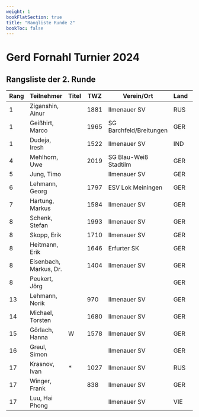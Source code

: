 ```yaml
---
weight: 1
bookFlatSection: true
title: "Rangliste Runde 2"
bookToc: false
---
```


# Gerd Fornahl Turnier 2024

## Rangsliste der 2. Runde


| Rang | Teilnehmer           | Titel | TWZ  | Verein/Ort                | Land | S  | R | V | Punkte | Buchh. | SoBerg |
|------|-----------------------|-------|------|---------------------------|------|----|---|---|--------|--------|--------|
| 1    | Ziganshin, Ainur      |       | 1881 | Ilmenauer SV              | RUS  | 2  | 0 | 0 | 2.0    |  2.0   |  2.00  |
| 1    | Geißhirt, Marco       |       | 1965 | SG Barchfeld/Breitungen   | GER  | 2  | 0 | 0 | 2.0    |  2.0   |  2.00  |
| 1    | Dudeja, Iresh         |       | 1522 | Ilmenauer SV              | IND  | 2  | 0 | 0 | 2.0    |  2.0   |  2.00  |
| 4    | Mehlhorn, Uwe         |       | 2019 | SG Blau-Weiß Stadtilm     | GER  | 2  | 0 | 0 | 2.0    |  1.0   |  1.00  |
| 5    | Jung, Timo            |       |      | Ilmenauer SV              | GER  | 1  | 1 | 0 | 1.5    |  0.5   |  0.25  |
| 6    | Lehmann, Georg        |       | 1797 | ESV Lok Meiningen         | GER  | 1  | 0 | 1 | 1.0    |  3.0   |  1.00  |
| 7    | Hartung, Markus       |       | 1584 | Ilmenauer SV              | GER  | 1  | 0 | 1 | 1.0    |  2.5   |  0.50  |
| 8    | Schenk, Stefan        |       | 1993 | Ilmenauer SV              | GER  | 1  | 0 | 1 | 1.0    |  2.0   |  0.00  |
| 8    | Skopp, Erik           |       | 1710 | Ilmenauer SV              | GER  | 1  | 0 | 1 | 1.0    |  2.0   |  0.00  |
| 8    | Heitmann, Erik        |       | 1646 | Erfurter SK               | GER  | 1  | 0 | 1 | 1.0    |  2.0   |  0.00  |
| 8    | Eisenbach, Markus, Dr.|       | 1404 | Ilmenauer SV              | GER  | 1  | 0 | 1 | 1.0    |  2.0   |  0.00  |
| 8    | Peukert, Jörg         |       |      |                           | GER  | 1  | 0 | 1 | 1.0    |  2.0   |  0.00  |
| 13   | Lehmann, Norik        |       |  970 | Ilmenauer SV              | GER  | 1  | 0 | 1 | 1.0    |  1.0   |  0.00  |
| 14   | Michael, Torsten      |       | 1680 | Ilmenauer SV              | GER  | 0  | 1 | 1 | 0.5    |  2.5   |  0.75  |
| 15   | Görlach, Hanna        | W     | 1578 | Ilmenauer SV              | GER  | 0  | 0 | 2 | 0.0    |  3.5   |  0.00  |
| 16   | Greul, Simon          |       |      | Ilmenauer SV              | GER  | 0  | 0 | 0 | 0.0    |  2.5   |  0.00  |
| 17   | Krasnov, Ivan         | *     | 1027 | Ilmenauer SV              | RUS  | 0  | 0 | 2 | 0.0    |  2.0   |  0.00  |
| 17   | Winger, Frank         |       |  838 | Ilmenauer SV              | GER  | 0  | 0 | 2 | 0.0    |  2.0   |  0.00  |
| 17   | Luu, Hai Phong        |       |      | Ilmenauer SV              | VIE  | 0  | 0 | 2 | 0.0    |  2.0   |  0.00  |